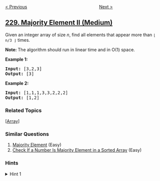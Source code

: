 <!--|This file generated by command(leetcode description); DO NOT EDIT.    |-->
<!--+----------------------------------------------------------------------+-->
<!--|@author    openset <openset.wang@gmail.com>                           |-->
<!--|@link      https://github.com/openset                                 |-->
<!--|@home      https://github.com/tonymontaro/leetcode-hints                        |-->
<!--+----------------------------------------------------------------------+-->

[< Previous](https://github.com/tonymontaro/leetcode-hints/tree/master/problems/summary-ranges "Summary Ranges")
　　　　　　　　　　　　　　　　
[Next >](https://github.com/tonymontaro/leetcode-hints/tree/master/problems/kth-smallest-element-in-a-bst "Kth Smallest Element in a BST")

## [229. Majority Element II (Medium)](https://leetcode.com/problems/majority-element-ii "求众数 II")

<p>Given an integer array of size <i>n</i>, find all elements that appear more than <code>&lfloor; n/3 &rfloor;</code> times.</p>

<p><strong>Note: </strong>The algorithm should run in linear time and in O(1) space.</p>

<p><strong>Example 1:</strong></p>

<pre>
<strong>Input:</strong> [3,2,3]
<strong>Output:</strong> [3]</pre>

<p><strong>Example 2:</strong></p>

<pre>
<strong>Input:</strong> [1,1,1,3,3,2,2,2]
<strong>Output:</strong> [1,2]</pre>

### Related Topics
  [[Array](https://github.com/tonymontaro/leetcode-hints/tree/master/tag/array/README.md)]

### Similar Questions
  1. [Majority Element](https://github.com/tonymontaro/leetcode-hints/tree/master/problems/majority-element) (Easy)
  1. [Check If a Number Is Majority Element in a Sorted Array](https://github.com/tonymontaro/leetcode-hints/tree/master/problems/check-if-a-number-is-majority-element-in-a-sorted-array) (Easy)

### Hints
<details>
<summary>Hint 1</summary>
How many majority elements could it possibly have?
<br/>
Do you have a better hint? <a href="mailto:admin@leetcode.com?subject=Hints for Majority Element II" target="_blank">Suggest it</a>!
</details>
